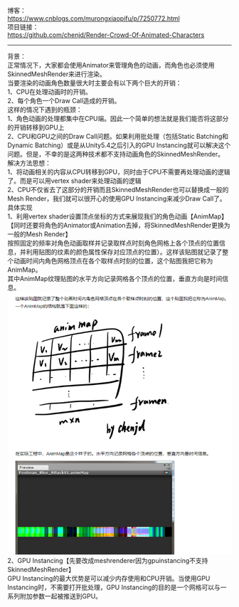 博客：  
https://www.cnblogs.com/murongxiaopifu/p/7250772.html  
项目链接：  
https://github.com/chenjd/Render-Crowd-Of-Animated-Characters  

---

背景：  
  正常情况下，大家都会使用Animator来管理角色的动画，而角色也必须使用SkinnedMeshRender来进行渲染。  
  当要渲染的动画角色数量很大时主要会有以下两个巨大的开销：  
    1、CPU在处理动画时的开销。  
    2、每个角色一个Draw Call造成的开销。  
  这样的情况下遇到的瓶颈：  
    1、角色动画的处理都集中在CPU端。因此一个简单的想法就是我们能否将这部分的开销转移到GPU上  
    2、CPU和GPU之间的Draw Call问题。如果利用批处理（包括Static Batching和Dynamic Batching）或是从Unity5.4之后引入的GPU Instancing就可以解决这个问题。但是，不幸的是这两种技术都不支持动画角色的SkinnedMeshRender。  
  解决方法思想：  
    1、将动画相关的内容从CPU转移到GPU，同时由于CPU不需要再处理动画的逻辑了。而是可以用vertex shader来处理动画的逻辑  
    2、CPU不仅省去了这部分的开销而且SkinnedMeshRender也可以替换成一般的Mesh Render，我们就可以很开心的使用GPU Instancing来减少Draw Call了。  
具体实现  
    1、利用vertex shader设置顶点坐标的方式来展现我们的角色动画【AnimMap】【同时还要将角色的Animator或Animation去掉，将SkinnedMeshRender更换为一般的Mesh Render】  
        按照固定的频率对角色动画取样并记录取样点时刻角色网格上各个顶点的位置信息，并利用贴图的纹素的颜色属性保存对应顶点的位置）。这样该贴图就记录了整个动画时间内角色网格顶点在各个取样点时刻的位置，这个贴图我把它称为AnimMap。  
        其中AnimMap纹理贴图的水平方向记录网格各个顶点的位置，垂直方向是时间信息。  
      ![AnimMap](/动画系统/imgs/AnimMap示意图.png)
    2、GPU Instancing【先要改成meshrenderer因为gpuinstancing不支持SkinnedMeshRender】  
        GPU Instancing的最大优势是可以减少内存使用和CPU开销。当使用GPU Instancing时，不需要打开批处理，GPU Instancing的目的是一个网格可以与一系列附加参数一起被推送到GPU。  
        
